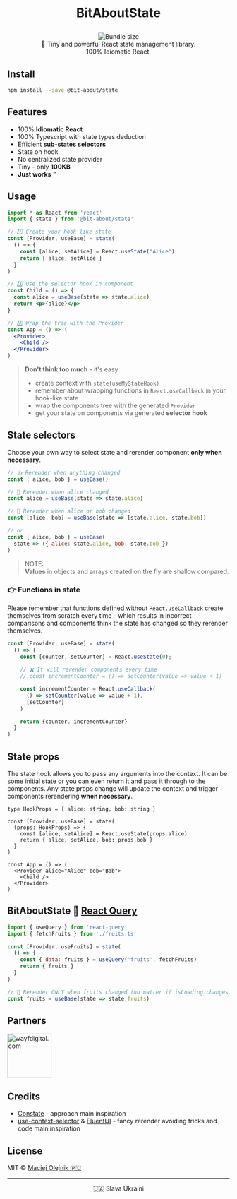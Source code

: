 # <p align="center">BitAboutState</p>
<p align="center">
<img alt="" src="https://user-images.githubusercontent.com/1496580/160495578-c4a54e53-7c5f-4bc3-9db3-a45c6ed45394.png" /><br/>
<a href="https://www.npmjs.com/package/@bit-about/state"><img alt="" src="https://img.shields.io/npm/v/@bit-about/state.svg" /></a>
<img alt="Bundle size" src="https://img.shields.io/bundlephobia/min/@bit-about/state?label=size" />
<a href="https://codecov.io/gh/bit-about/state"><img alt="" src="https://codecov.io/gh/bit-about/state/branch/main/graph/badge.svg?token=BuGi92VqnL" /></a>
<br />
🚀 Tiny and powerful React state management library.<br />
100% Idiomatic React.<br />
</p>

## Install

```bash
npm install --save @bit-about/state
```

## Features

- 100% **Idiomatic React**
- 100% Typescript with state types deduction
- Efficient **sub-states selectors**
- State on hook
- No centralized state provider
- Tiny - only **100KB**
- **Just works** ™

## Usage

```jsx
import * as React from 'react'
import { state } from '@bit-about/state'

// 1️⃣ Create your hook-like state
const [Provider, useBase] = state(
  () => {
    const [alice, setAlice] = React.useState("Alice")
    return { alice, setAlice }
  }
)

// 3️⃣ Use the selector hook in component
const Child = () => {
  const alice = useBase(state => state.alice)
  return <p>{alice}</p>
}

// 2️⃣ Wrap the tree with the Provider
const App = () => (
  <Provider>
    <Child />
  </Provider>
)
```

> **Don't think too much** - it's easy<br />
> - create context with `state(useMyStateHook)`<br />
> - remember about wrapping functions in `React.useCallback` in your hook-like state<br />
> - wrap the components tree with the generated `Provider`<br />
> - get your state on components via generated **selector hook**

## State selectors
Choose your own way to select state and rerender component **only when necessary**.

```jsx
// 👍 Rerender when anything changed
const { alice, bob } = useBase()

// 💪 Rerender when alice changed
const alice = useBase(state => state.alice)

// 🤌 Rerender when alice or bob changed
const [alice, bob] = useBase(state => [state.alice, state.bob])

// or
const { alice, bob } = useBase( 
  state => ({ alice: state.alice, bob: state.bob }) 
)
```

> NOTE:<br />
> **Values** in objects and arrays created on the fly are shallow compared.

### 👉 Functions in state
Please remember that functions defined without `React.useCallback` create themselves from scratch every time - which results in incorrect comparisons and components think the state has changed so they rerender themselves.

```jsx
const [Provider, useBase] = state(
  () => {
    const [counter, setCounter] = React.useState(0);
   
    // ✖️ It will rerender components every time
    // const incrementCounter = () => setCounter(value => value + 1)

    const incrementCounter = React.useCallback(
      () => setCounter(value => value + 1),
      [setCounter]
    )

    return {counter, incrementCounter}
  }
)
```

## State props
The state hook allows you to pass any arguments into the context. It can be some initial state or you can even return it and pass it through to the components. Any state props change will update the context and trigger components rerendering **when necessary**.

```tsx
type HookProps = { alice: string, bob: string }

const [Provider, useBase] = state(
  (props: HookProps) => {
    const [alice, setAlice] = React.useState(props.alice)
    return { alice, setAlice, bob: props.bob }
  }
)

const App = () => (
  <Provider alice="Alice" bob="Bob">
    <Child />
  </Provider>
)
```

## BitAboutState 💛 [React Query](https://github.com/tannerlinsley/react-query)

```jsx
import { useQuery } from 'react-query'
import { fetchFruits } from './fruits.ts'

const [Provider, useFruits] = state(
  () => {
    const { data: fruits } = useQuery('fruits', fetchFruits)
    return { fruits }
  }
)

// 🧠 Rerender ONLY when fruits changed (no matter if isLoading changes)
const fruits = useBase(state => state.fruits)
```

## Partners  
<a href="https://www.wayfdigital.com/"><img alt="wayfdigital.com" width="100" height="100" src="https://user-images.githubusercontent.com/1496580/161037415-0503f763-a60b-4d40-af9f-95d1304fa486.png"/></a>


## Credits
- [Constate](https://github.com/diegohaz/constate) - approach main inspiration
- [use-context-selector](https://github.com/dai-shi/use-context-selector) & [FluentUI](https://github.com/microsoft/fluentui) - fancy rerender avoiding tricks and code main inspiration

## License
MIT © [Maciej Olejnik 🇵🇱](https://github.com/Gareneye)



---
<p align="center">🇺🇦 Slava Ukraini</p>

